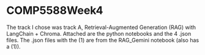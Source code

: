 # COMP5588Week4

The track I chose was track A, Retrieval-Augmented Generation (RAG) with LangChain + Chroma. Attached are the python notebooks and the 4 .json files. The .json files with the (1) are from the RAG_Gemini notebook (also has a (1)). 
